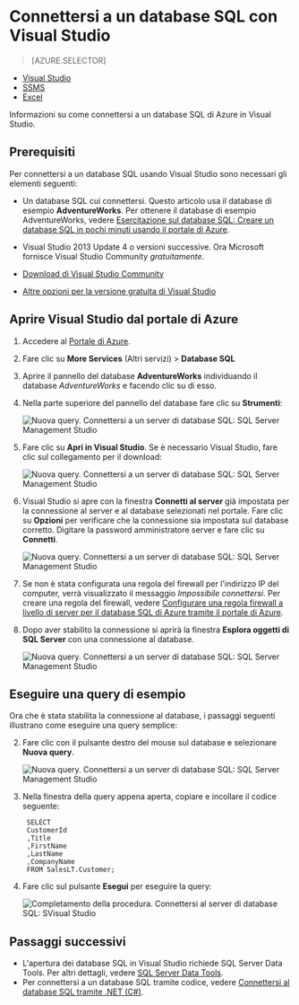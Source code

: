 <properties
	pageTitle="Connettersi al database SQL con una query in C# | Microsoft Azure"
	description="Scrivere un programma in C# per eseguire query e connettersi al database SQL. Informazioni su indirizzi IP, stringhe di connessione, accesso sicuro e Visual Studio gratuito."
	services="sql-database"
	keywords="query di database in c#, query in c#, connettersi al database, SQL C#"
	documentationCenter=""
	authors="stevestein"
	manager="jhubbard"
	editor=""/>

<tags
	ms.service="sql-database"
	ms.workload="data-management"
	ms.tgt_pltfrm="na"
	ms.devlang="dotnet"
	ms.topic="get-started-article"
	ms.date="08/17/2016"
	ms.author="stevestein"/>



# Connettersi a un database SQL con Visual Studio

> [AZURE.SELECTOR]
- [Visual Studio](sql-database-connect-query.md)
- [SSMS](sql-database-connect-query-ssms.md)
- [Excel](sql-database-connect-excel.md)

Informazioni su come connettersi a un database SQL di Azure in Visual Studio.

## Prerequisiti


Per connettersi a un database SQL usando Visual Studio sono necessari gli elementi seguenti:


- Un database SQL cui connettersi. Questo articolo usa il database di esempio **AdventureWorks**. Per ottenere il database di esempio AdventureWorks, vedere [Esercitazione sul database SQL: Creare un database SQL in pochi minuti usando il portale di Azure](sql-database-get-started.md).


- Visual Studio 2013 Update 4 o versioni successive. Ora Microsoft fornisce Visual Studio Community *gratuitamente*.
 - [Download di Visual Studio Community](http://www.visualstudio.com/products/visual-studio-community-vs)
 - [Altre opzioni per la versione gratuita di Visual Studio](http://www.visualstudio.com/products/free-developer-offers-vs.aspx)




## Aprire Visual Studio dal portale di Azure


1. Accedere al [Portale di Azure](https://portal.azure.com/).

2. Fare clic su **More Services** (Altri servizi) > **Database SQL**
3. Aprire il pannello del database **AdventureWorks** individuando il database *AdventureWorks* e facendo clic su di esso.

6. Nella parte superiore del pannello del database fare clic su **Strumenti**:

	![Nuova query. Connettersi a un server di database SQL: SQL Server Management Studio](./media/sql-database-connect-query/tools.png)

7. Fare clic su **Apri in Visual Studio**. Se è necessario Visual Studio, fare clic sul collegamento per il download:

	![Nuova query. Connettersi a un server di database SQL: SQL Server Management Studio](./media/sql-database-connect-query/open-in-vs.png)


8. Visual Studio si apre con la finestra **Connetti al server** già impostata per la connessione al server e al database selezionati nel portale. Fare clic su **Opzioni** per verificare che la connessione sia impostata sul database corretto. Digitare la password amministratore server e fare clic su **Connetti**.


	![Nuova query. Connettersi a un server di database SQL: SQL Server Management Studio](./media/sql-database-connect-query/connect.png)


8. Se non è stata configurata una regola del firewall per l'indirizzo IP del computer, verrà visualizzato il messaggio *Impossibile connettersi*. Per creare una regola del firewall, vedere [Configurare una regola firewall a livello di server per il database SQL di Azure tramite il portale di Azure](sql-database-configure-firewall-settings.md).


9. Dopo aver stabilito la connessione si aprirà la finestra **Esplora oggetti di SQL Server** con una connessione al database.

	![Nuova query. Connettersi a un server di database SQL: SQL Server Management Studio](./media/sql-database-connect-query/sql-server-object-explorer.png)


## Eseguire una query di esempio

Ora che è stata stabilita la connessione al database, i passaggi seguenti illustrano come eseguire una query semplice:

2. Fare clic con il pulsante destro del mouse sul database e selezionare **Nuova query**.

	![Nuova query. Connettersi a un server di database SQL: SQL Server Management Studio](./media/sql-database-connect-query/new-query.png)

3. Nella finestra della query appena aperta, copiare e incollare il codice seguente:

		SELECT
		CustomerId
		,Title
		,FirstName
		,LastName
		,CompanyName
		FROM SalesLT.Customer;

4. Fare clic sul pulsante **Esegui** per eseguire la query:

	![Completamento della procedura. Connettersi al server di database SQL: SVisual Studio](./media/sql-database-connect-query/run-query.png)

## Passaggi successivi

- L'apertura dei database SQL in Visual Studio richiede SQL Server Data Tools. Per altri dettagli, vedere [SQL Server Data Tools](https://msdn.microsoft.com/library/hh272686.aspx).
- Per connettersi a un database SQL tramite codice, vedere [Connettersi al database SQL tramite .NET (C#)](sql-database-develop-dotnet-simple.md).

<!----HONumber=AcomDC_0824_2016-->